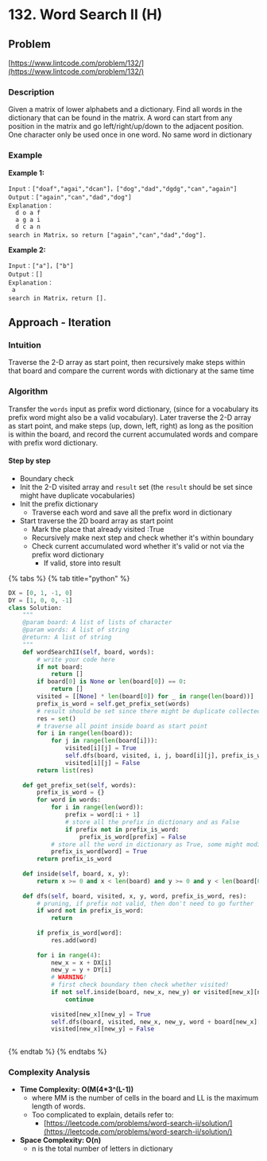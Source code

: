 # 132. Word Search II \(H\)

## Problem

[https://www.lintcode.com/problem/132/](https://www.lintcode.com/problem/132/)

### Description

Given a matrix of lower alphabets and a dictionary. Find all words in the dictionary that can be found in the matrix. A word can start from any position in the matrix and go left/right/up/down to the adjacent position. One character only be used once in one word. No same word in dictionary

### Example

**Example 1:**

```text
Input：["doaf","agai","dcan"]，["dog","dad","dgdg","can","again"]
Output：["again","can","dad","dog"]
Explanation：
  d o a f
  a g a i
  d c a n
search in Matrix，so return ["again","can","dad","dog"].
```

**Example 2:**

```text
Input：["a"]，["b"]
Output：[]
Explanation：
 a
search in Matrix，return [].
```

## Approach - Iteration

### Intuition

Traverse the 2-D array as start point, then recursively make steps within that board and compare the current words with dictionary at the same time

### Algorithm 

Transfer the `words` input as prefix word dictionary, \(since for a vocabulary its prefix word might also be a valid vocabulary\). Later traverse the 2-D array as start point, and make steps \(up, down, left, right\) as long as the position is within the board, and record the current accumulated words and compare with prefix word dictionary. 

#### Step by step

* Boundary check
* Init the 2-D visited array and `result` set \(the `result` should be set since might have duplicate vocabularies\)
* Init the prefix dictionary 
  * Traverse each word and save all the prefix word in dictionary 
* Start traverse the 2D board array as start point
  * Mark the place that already visited :True
  * Recursively make next step and check whether it's within boundary 
  * Check current accumulated word whether it's valid or not via the prefix word dictionary
    * If valid, store into result

{% tabs %}
{% tab title="python" %}
```python
DX = [0, 1, -1, 0]
DY = [1, 0, 0, -1]
class Solution:
    """
    @param board: A list of lists of character
    @param words: A list of string
    @return: A list of string
    """
    def wordSearchII(self, board, words):
        # write your code here
        if not board:
            return []
        if board[0] is None or len(board[0]) == 0:
            return []
        visited = [[None] * len(board[0]) for _ in range(len(board))]
        prefix_is_word = self.get_prefix_set(words)
        # result should be set since there might be duplicate collected vocabularies
        res = set()
        # traverse all point inside board as start point 
        for i in range(len(board)):
            for j in range(len(board[i])):
                visited[i][j] = True
                self.dfs(board, visited, i, j, board[i][j], prefix_is_word, res)
                visited[i][j] = False
        return list(res)
    
    def get_prefix_set(self, words):
        prefix_is_word = {}
        for word in words:
            for i in range(len(word)):
                prefix = word[:i + 1]
                # store all the prefix in dictionary and as False
                if prefix not in prefix_is_word:
                    prefix_is_word[prefix] = False
            # store all the word in dictionary as True, some might modify the prefix value
            prefix_is_word[word] = True
        return prefix_is_word
    
    def inside(self, board, x, y):
        return x >= 0 and x < len(board) and y >= 0 and y < len(board[0])
    
    def dfs(self, board, visited, x, y, word, prefix_is_word, res):
        # pruning, if prefix not valid, then don't need to go further
        if word not in prefix_is_word:
            return
        
        if prefix_is_word[word]:
            res.add(word)
        
        for i in range(4):
            new_x = x + DX[i]
            new_y = y + DY[i]
            # WARNING!
            # first check boundary then check whether visited!
            if not self.inside(board, new_x, new_y) or visited[new_x][new_y]:
                continue
            
            visited[new_x][new_y] = True
            self.dfs(board, visited, new_x, new_y, word + board[new_x][new_y], prefix_is_word, res)
            visited[new_x][new_y] = False
        
```
{% endtab %}
{% endtabs %}

### Complexity Analysis

* **Time Complexity: O\(M\(4\*3^\(L-1\)\)**
  * where MM is the number of cells in the board and LL is the maximum length of words.
  * Too complicated to explain, details refer to:
    * [https://leetcode.com/problems/word-search-ii/solution/](https://leetcode.com/problems/word-search-ii/solution/)
* **Space Complexity: O\(n\)**
  * n is the total number of letters in dictionary 

